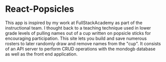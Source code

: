 # React-Popsicles
This app is inspired by my work at FullStackAcademy as part of the instructional team. I thought back to a teaching technique used in lower grade levels of pulling names out of a cup written on popsicle sticks for encouraging participation. This site lets you build and save numerous rosters to later randomly draw and remove names from the "cup".
It consists of an API server to perform CRUD operations with the mondogb database as well as the front end application.
